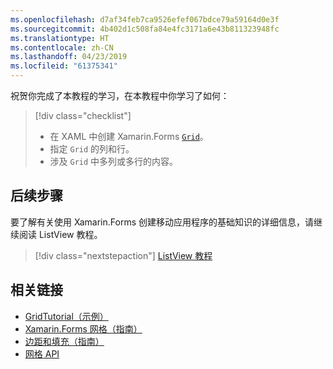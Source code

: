 ```yaml
---
ms.openlocfilehash: d7af34feb7ca9526efef067bdce79a59164d0e3f
ms.sourcegitcommit: 4b402d1c508fa84e4fc3171a6e43b811323948fc
ms.translationtype: HT
ms.contentlocale: zh-CN
ms.lasthandoff: 04/23/2019
ms.locfileid: "61375341"
---
```

祝贺你完成了本教程的学习，在本教程中你学习了如何：

> [!div class="checklist"]
> - 在 XAML 中创建 Xamarin.Forms [`Grid`](xref:Xamarin.Forms.Grid)。
> - 指定 `Grid` 的列和行。
> - 涉及 `Grid` 中多列或多行的内容。

## <a name="next-steps"></a>后续步骤

要了解有关使用 Xamarin.Forms 创建移动应用程序的基础知识的详细信息，请继续阅读 ListView 教程。

> [!div class="nextstepaction"]
> [ListView 教程](~/get-started/tutorials/listview/index.yml)

## <a name="related-links"></a>相关链接

- [GridTutorial（示例）](https://developer.xamarin.com/samples/xamarin-forms/GetStarted/Tutorials/GridTutorial)
- [Xamarin.Forms 网格（指南）](~/xamarin-forms/user-interface/layouts/grid.md)
- [边距和填充（指南）](~/xamarin-forms/user-interface/layouts/margin-and-padding.md)
- [网格 API](xref:Xamarin.Forms.Grid)

